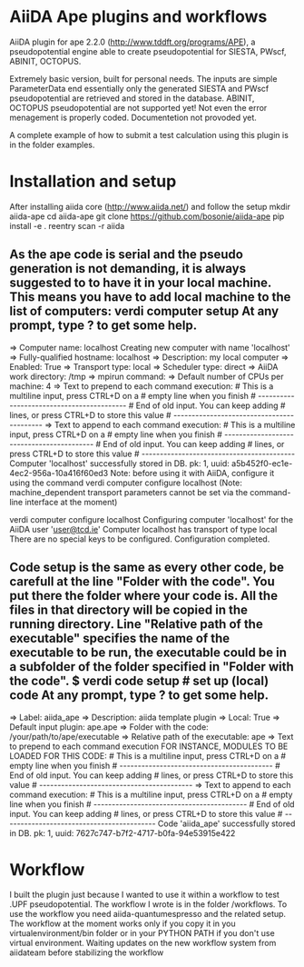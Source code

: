AiiDA Ape plugins and workflows
===============================

AiiDA plugin for ape 2.2.0 (http://www.tddft.org/programs/APE),
a pseudopotential engine able to create pseudopotential for SIESTA, PWscf, ABINIT, OCTOPUS.

Extremely basic version, built for personal needs.
The inputs are simple ParameterData end essentially only the generated SIESTA
and PWscf pseudopotential are retrieved and stored in the database.
ABINIT, OCTOPUS pseudopotential are not supported yet!
Not even the error menagement is properly coded.
Documentetion not provoded yet.

A complete example of how to submit a test calculation using this plugin
is in the folder examples.

Installation and setup
======================

After installing aiida core (http://www.aiida.net/) and follow the setup
mkdir aiida-ape
cd aiida-ape
git clone https://github.com/bosonie/aiida-ape
pip install -e .
reentry scan -r aiida

As the ape code is serial and the pseudo generation is not demanding,
it is always suggested to to have it in your local machine.
This means you have to add local machine to the list of computers:
   verdi computer setup
   At any prompt, type ? to get some help.
   ---------------------------------------
   => Computer name: localhost
   Creating new computer with name 'localhost'
   => Fully-qualified hostname: localhost
   => Description: my local computer
   => Enabled: True
   => Transport type: local
   => Scheduler type: direct
   => AiiDA work directory: /tmp
   => mpirun command:
   => Default number of CPUs per machine: 4
   => Text to prepend to each command execution:
      # This is a multiline input, press CTRL+D on a
      # empty line when you finish
      # ------------------------------------------
      # End of old input. You can keep adding
      # lines, or press CTRL+D to store this value
      # ------------------------------------------
   => Text to append to each command execution:
      # This is a multiline input, press CTRL+D on a
      # empty line when you finish
      # ------------------------------------------
      # End of old input. You can keep adding
      # lines, or press CTRL+D to store this value
      # ------------------------------------------
   Computer 'localhost' successfully stored in DB.
   pk: 1, uuid: a5b452f0-ec1e-4ec2-956a-10a416f60ed3
   Note: before using it with AiiDA, configure it using the command
     verdi computer configure localhost
   (Note: machine_dependent transport parameters cannot be set via
   the command-line interface at the moment)

   verdi computer configure localhost 
   Configuring computer 'localhost' for the AiiDA user 'user@tcd.ie'
   Computer localhost has transport of type local
   There are no special keys to be configured. Configuration completed.

Code setup is the same as every other code, be carefull at the line
"Folder with the code". You put there the folder where your code is.
All the files in that directory will be copied in the running directory.
Line "Relative path of the executable" specifies the name of the executable
to be run, the executable could be in a subfolder of the folder
specified in "Folder with the code".
   $ verdi code setup  # set up (local) code
   At any prompt, type ? to get some help.
   ---------------------------------------
   => Label: aiida_ape
   => Description: aiida template plugin
   => Local: True
   => Default input plugin: ape.ape
   => Folder with the code: /your/path/to/ape/executable
   => Relative path of the executable: ape
   => Text to prepend to each command execution
   FOR INSTANCE, MODULES TO BE LOADED FOR THIS CODE:
      # This is a multiline input, press CTRL+D on a
      # empty line when you finish
      # ------------------------------------------
      # End of old input. You can keep adding
      # lines, or press CTRL+D to store this value
      # ------------------------------------------
   => Text to append to each command execution:
      # This is a multiline input, press CTRL+D on a
      # empty line when you finish
      # ------------------------------------------
      # End of old input. You can keep adding
      # lines, or press CTRL+D to store this value
      # ------------------------------------------
   Code 'aiida_ape' successfully stored in DB.
   pk: 1, uuid: 7627c747-b7f2-4717-b0fa-94e53915e422


Workflow
========

I built the plugin just because I wanted to use it within a workflow to test 
.UPF pseudopotential. The workflow I wrote is in the folder /workflows.
To use the workflow you need aiida-quantumespresso and the related setup.
The workflow at the moment works only if you copy it in you virtualenvironment/bin folder
or in your PYTHON PATH if you don't use virtual environment.
Waiting updates on the new workflow system from aiidateam before stabilizing the workflow
